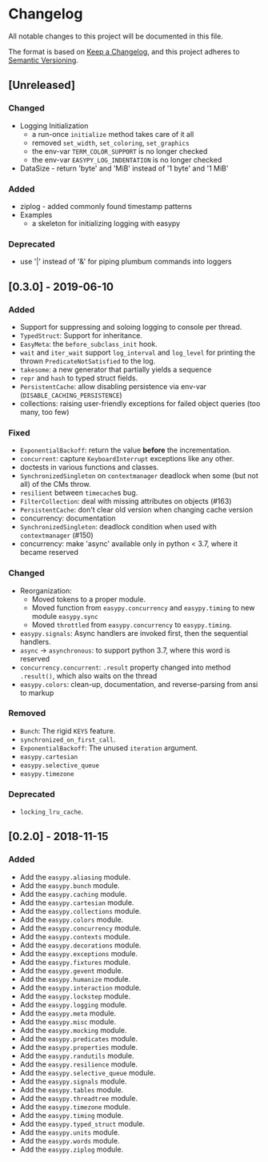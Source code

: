 # Changelog
All notable changes to this project will be documented in this file.

The format is based on [Keep a Changelog](https://keepachangelog.com/en/1.0.0/),
and this project adheres to [Semantic Versioning](https://semver.org/spec/v2.0.0.html).

## [Unreleased]

### Changed
- Logging Initialization
	- a run-once `initialize` method takes care of it all
	- removed `set_width`, `set_coloring`, `set_graphics`
	- the env-var `TERM_COLOR_SUPPORT` is no longer checked
	- the env-var `EASYPY_LOG_INDENTATION` is no longer checked
- DataSize - return 'byte' and 'MiB' instead of '1 byte' and '1 MiB'

### Added
- ziplog - added commonly found timestamp patterns
- Examples
	- a skeleton for initializing logging with easypy

### Deprecated
- use '|' instead of '&' for piping plumbum commands into loggers


## [0.3.0] - 2019-06-10

### Added
- Support for suppressing and soloing logging to console per thread.
- `TypedStruct`: Support for inheritance.
- `EasyMeta`: the `before_subclass_init` hook.
- `wait` and `iter_wait` support `log_interval` and `log_level` for printing
  the thrown `PredicateNotSatisfied` to the log.
- `takesome`: a new generator that partially yields a sequence
- `repr` and `hash` to typed struct fields.
- `PersistentCache`: allow disabling persistence via env-var (`DISABLE_CACHING_PERSISTENCE`)
- collections: raising user-friendly exceptions for failed object queries (too many, too few)

### Fixed
- `ExponentialBackoff`: return the value **before** the incrementation.
- `concurrent`: capture `KeyboardInterrupt` exceptions like any other.
- doctests in various functions and classes.
- `SynchronizedSingleton` on `contextmanager` deadlock when some (but not all)
  of the CMs throw.
- `resilient` between `timecache`s bug.
- `FilterCollection`: deal with missing attributes on objects (#163)
- `PersistentCache`: don't clear old version when changing cache version
- concurrency: documentation
- `SynchronizedSingleton`: deadlock condition when used with `contextmanager` (#150)
- concurrency: make 'async' available only in python < 3.7, where it became reserved

### Changed
- Reorganization:
  - Moved tokens to a proper module.
  - Moved function from `easypy.concurrency` and `easypy.timing` to new module
    `easypy.sync`
  - Moved `throttled` from `easypy.concurrency` to `easypy.timing`.
- `easypy.signals`: Async handlers are invoked first, then the sequential handlers.
- `async` -> `asynchronous`: to support python 3.7, where this word is reserved
- `concurrency.concurrent`: `.result` property changed into method `.result()`, which also waits on the thread
- `easypy.colors`: clean-up, documentation, and reverse-parsing from ansi to markup

### Removed
- `Bunch`: The rigid `KEYS` feature.
- `synchronized_on_first_call`.
- `ExponentialBackoff`: The unused `iteration` argument.
- `easypy.cartesian`
- `easypy.selective_queue`
- `easypy.timezone`

### Deprecated
- `locking_lru_cache`.

## [0.2.0] - 2018-11-15
### Added
- Add the `easypy.aliasing` module.
- Add the `easypy.bunch` module.
- Add the `easypy.caching` module.
- Add the `easypy.cartesian` module.
- Add the `easypy.collections` module.
- Add the `easypy.colors` module.
- Add the `easypy.concurrency` module.
- Add the `easypy.contexts` module.
- Add the `easypy.decorations` module.
- Add the `easypy.exceptions` module.
- Add the `easypy.fixtures` module.
- Add the `easypy.gevent` module.
- Add the `easypy.humanize` module.
- Add the `easypy.interaction` module.
- Add the `easypy.lockstep` module.
- Add the `easypy.logging` module.
- Add the `easypy.meta` module.
- Add the `easypy.misc` module.
- Add the `easypy.mocking` module.
- Add the `easypy.predicates` module.
- Add the `easypy.properties` module.
- Add the `easypy.randutils` module.
- Add the `easypy.resilience` module.
- Add the `easypy.selective_queue` module.
- Add the `easypy.signals` module.
- Add the `easypy.tables` module.
- Add the `easypy.threadtree` module.
- Add the `easypy.timezone` module.
- Add the `easypy.timing` module.
- Add the `easypy.typed_struct` module.
- Add the `easypy.units` module.
- Add the `easypy.words` module.
- Add the `easypy.ziplog` module.
